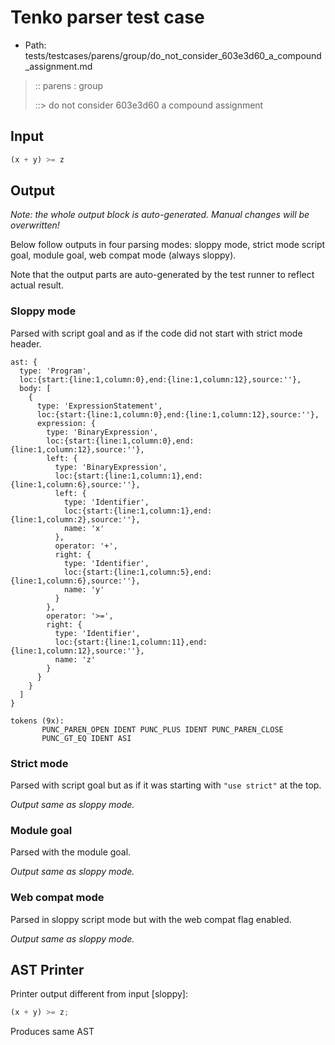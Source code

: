 # Tenko parser test case

- Path: tests/testcases/parens/group/do_not_consider_603e3d60_a_compound_assignment.md

> :: parens : group
>
> ::> do not consider 603e3d60 a compound assignment

## Input

`````js
(x + y) >= z
`````

## Output

_Note: the whole output block is auto-generated. Manual changes will be overwritten!_

Below follow outputs in four parsing modes: sloppy mode, strict mode script goal, module goal, web compat mode (always sloppy).

Note that the output parts are auto-generated by the test runner to reflect actual result.

### Sloppy mode

Parsed with script goal and as if the code did not start with strict mode header.

`````
ast: {
  type: 'Program',
  loc:{start:{line:1,column:0},end:{line:1,column:12},source:''},
  body: [
    {
      type: 'ExpressionStatement',
      loc:{start:{line:1,column:0},end:{line:1,column:12},source:''},
      expression: {
        type: 'BinaryExpression',
        loc:{start:{line:1,column:0},end:{line:1,column:12},source:''},
        left: {
          type: 'BinaryExpression',
          loc:{start:{line:1,column:1},end:{line:1,column:6},source:''},
          left: {
            type: 'Identifier',
            loc:{start:{line:1,column:1},end:{line:1,column:2},source:''},
            name: 'x'
          },
          operator: '+',
          right: {
            type: 'Identifier',
            loc:{start:{line:1,column:5},end:{line:1,column:6},source:''},
            name: 'y'
          }
        },
        operator: '>=',
        right: {
          type: 'Identifier',
          loc:{start:{line:1,column:11},end:{line:1,column:12},source:''},
          name: 'z'
        }
      }
    }
  ]
}

tokens (9x):
       PUNC_PAREN_OPEN IDENT PUNC_PLUS IDENT PUNC_PAREN_CLOSE
       PUNC_GT_EQ IDENT ASI
`````

### Strict mode

Parsed with script goal but as if it was starting with `"use strict"` at the top.

_Output same as sloppy mode._

### Module goal

Parsed with the module goal.

_Output same as sloppy mode._

### Web compat mode

Parsed in sloppy script mode but with the web compat flag enabled.

_Output same as sloppy mode._

## AST Printer

Printer output different from input [sloppy]:

````js
(x + y) >= z;
````

Produces same AST
